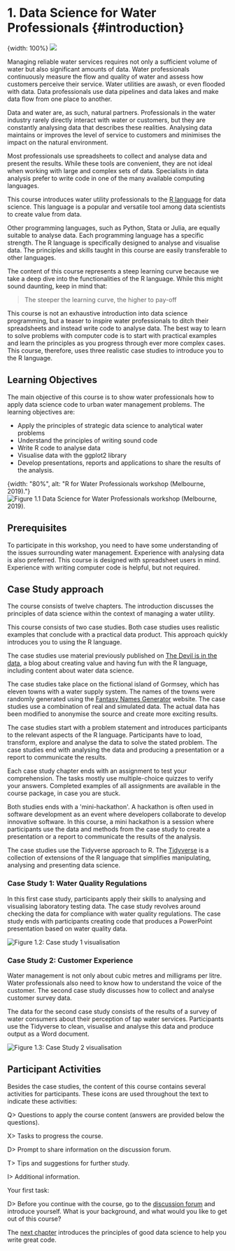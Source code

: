 # 1. Data Science for Water Professionals {#introduction}
{width: 100%}
![](resources/01_introduction/r4h2o_logo.jpg)

Managing reliable water services requires not only a sufficient volume of water but also significant amounts of data. Water professionals continuously measure the flow and quality of water and assess how customers perceive their service. Water utilities are awash, or even flooded with data. Data professionals use data pipelines and data lakes and make data flow from one place to another.

Data and water are, as such, natural partners. Professionals in the water industry rarely directly interact with water or customers, but they are constantly analysing data that describes these realities. Analysing data maintains or improves the level of service to customers and minimises the impact on the natural environment.

Most professionals use spreadsheets to collect and analyse data and present the results. While these tools are convenient, they are not ideal when working with large and complex sets of data. Specialists in data analysis prefer to write code in one of the many available computing languages.

This course introduces water utility professionals to the [R language](https://www.r-project.org/) for data science. This language is a popular and versatile tool among data scientists to create value from data.

Other programming languages, such as Python, Stata or Julia, are equally suitable to analyse data. Each programming language has a specific strength. The R language is specifically designed to analyse and visualise data. The principles and skills taught in this course are easily transferable to other languages.

The content of this course represents a steep learning curve because we take a deep dive into the functionalities of the R language. While this might sound daunting, keep in mind that: 

> The steeper the learning curve, the higher to pay-off

This course is not an exhaustive introduction into data science programming, but a teaser to inspire water professionals to ditch their spreadsheets and instead write code to analyse data. The best way to learn to solve problems with computer code is to start with practical examples and learn the principles as you progress through ever more complex cases. This course, therefore, uses three realistic case studies to introduce you to the R language.

## Learning Objectives
The main objective of this course is to show water professionals how to apply data science code to urban water management problems. The learning objectives are:

* Apply the principles of strategic data science to analytical water problems
* Understand the principles of writing sound code
* Write R code to analyse data
* Visualise data with the ggplot2 library
* Develop presentations, reports and applications to share the results of the analysis.

{width: "80%", alt: "R for Water Professionals workshop (Melbourne, 2019)."}
![Figure 1.1 Data Science for Water Professionals workshop (Melbourne, 2019).](resources/01_introduction/2019_workshop_melbourne.jpg)

## Prerequisites
To participate in this workshop, you need to have some understanding of the issues surrounding water management. Experience with analysing data is also preferred. This course is designed with spreadsheet users in mind. Experience with writing computer code is helpful, but not required.

## Case Study approach
The course consists of twelve chapters. The introduction discusses the principles of data science within the context of managing a water utility. 

This course consists of two case studies. Both case studies uses realistic examples that conclude with a practical data product. This approach quickly introduces you to using the R language. 

The case studies use material previously published on [The Devil is in the data](https://lucidmanager.org/tags/hydroinformatics/), a blog about creating value and having fun with the R language, including content about water data science.

The case studies take place on the fictional island of Gormsey, which has eleven towns with a water supply system. The names of the towns were randomly generated using the [Fantasy Names Generator](https://www.fantasynamegenerators.com/town_names.php) website. The case studies use a combination of real and simulated data. The actual data has been modified to anonymise the source and create more exciting results.

The case studies start with a problem statement and introduces participants to the relevant aspects of the R language. Participants have to load, transform, explore and analyse the data to solve the stated problem. The case studies end with analysing the data and producing a presentation or a report to communicate the results.

Each case study chapter ends with an assignment to test your comprehension. The tasks mostly use multiple-choice quizzes to verify your answers. Completed examples of all assignments are available in the course package, in case you are stuck.

Both studies ends with a 'mini-hackathon'. A hackathon is often used in software development as an event where developers collaborate to develop innovative software. In this course, a mini hackathon is a session where participants use the data and methods from the case study to create a presentation or a report to communicate the results of the analysis.

The case studies use the Tidyverse approach to R. The [Tidyverse](https://tidyverse.org/) is a collection of extensions of the R language that simplifies manipulating, analysing and presenting data science. 

### Case Study 1: Water Quality Regulations
In this first case study, participants apply their skills to analysing and visualising laboratory testing data. The case study revolves around checking the data for compliance with water quality regulations. The case study ends with participants creating code that produces a PowerPoint presentation based on water quality data.

![Figure 1.2: Case study 1 visualisation](resources/06_visualisation/labels.png)

### Case Study 2: Customer Experience
Water management is not only about cubic metres and milligrams per litre. Water professionals also need to know how to understand the voice of the customer. The second case study discusses how to collect and analyse customer survey data. 

The data for the second case study consists of the results of a survey of water consumers about their perception of tap water services. Participants use the Tidyverse to clean, visualise and analyse this data and produce output as a Word document.

![Figure 1.3: Case Study 2 visualisation](resources/10_surveys/pii_dendogram.png)

## Participant Activities
Besides the case studies, the content of this course contains several activities for participants. These icons are used throughout the text to indicate these activities:

Q> Questions to apply the course content (answers are provided below the questions).

X> Tasks to progress the course.

D> Prompt to share information on the discussion forum.

T> Tips and suggestions for further study.

I> Additional information.

Your first task:

D> Before you continue with the course, go to the [discussion forum](https://community.leanpub.com/c/r4h2o) and introduce yourself. What is your background, and what would you like to get out of this course?

The [next chapter](#datascience) introduces the principles of good data science to help you write great code.

